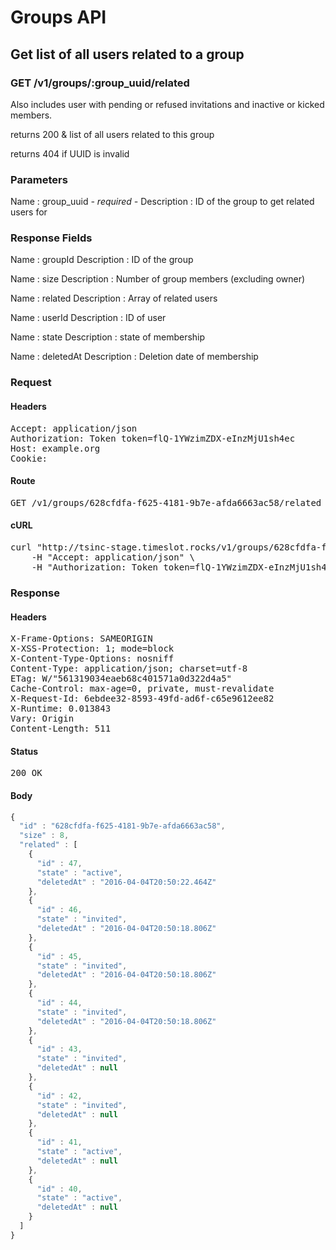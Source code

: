 # Groups API

## Get list of all users related to a group

### GET /v1/groups/:group_uuid/related

Also includes user with pending or refused invitations and inactive or kicked members.

returns 200 &amp; list of all users related to this group

returns 404 if UUID is invalid

### Parameters

Name : group_uuid *- required -*
Description : ID of the group to get related users for


### Response Fields

Name : groupId
Description : ID of the group

Name : size
Description : Number of group members (excluding owner)

Name : related
Description : Array of related users

Name : userId
Description : ID of user

Name : state
Description : state of membership

Name : deletedAt
Description : Deletion date of membership

### Request

#### Headers

<pre>Accept: application/json
Authorization: Token token=flQ-1YWzimZDX-eInzMjU1sh4ec
Host: example.org
Cookie: </pre>

#### Route

<pre>GET /v1/groups/628cfdfa-f625-4181-9b7e-afda6663ac58/related</pre>

#### cURL

<pre class="request">curl &quot;http://tsinc-stage.timeslot.rocks/v1/groups/628cfdfa-f625-4181-9b7e-afda6663ac58/related&quot; -X GET \
	-H &quot;Accept: application/json&quot; \
	-H &quot;Authorization: Token token=flQ-1YWzimZDX-eInzMjU1sh4ec&quot;</pre>

### Response

#### Headers

<pre>X-Frame-Options: SAMEORIGIN
X-XSS-Protection: 1; mode=block
X-Content-Type-Options: nosniff
Content-Type: application/json; charset=utf-8
ETag: W/&quot;561319034eaeb68c401571a0d322d4a5&quot;
Cache-Control: max-age=0, private, must-revalidate
X-Request-Id: 6ebdee32-8593-49fd-ad6f-c65e9612ee82
X-Runtime: 0.013843
Vary: Origin
Content-Length: 511</pre>

#### Status

<pre>200 OK</pre>

#### Body

```javascript
{
  "id" : "628cfdfa-f625-4181-9b7e-afda6663ac58",
  "size" : 8,
  "related" : [
    {
      "id" : 47,
      "state" : "active",
      "deletedAt" : "2016-04-04T20:50:22.464Z"
    },
    {
      "id" : 46,
      "state" : "invited",
      "deletedAt" : "2016-04-04T20:50:18.806Z"
    },
    {
      "id" : 45,
      "state" : "invited",
      "deletedAt" : "2016-04-04T20:50:18.806Z"
    },
    {
      "id" : 44,
      "state" : "invited",
      "deletedAt" : "2016-04-04T20:50:18.806Z"
    },
    {
      "id" : 43,
      "state" : "invited",
      "deletedAt" : null
    },
    {
      "id" : 42,
      "state" : "invited",
      "deletedAt" : null
    },
    {
      "id" : 41,
      "state" : "active",
      "deletedAt" : null
    },
    {
      "id" : 40,
      "state" : "active",
      "deletedAt" : null
    }
  ]
}
```
